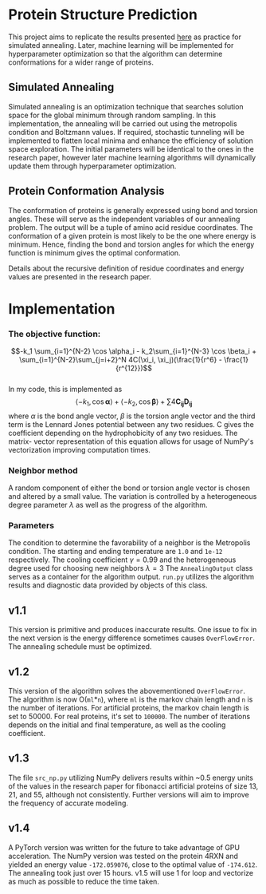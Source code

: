 # Protein Structure Prediction

This project aims to replicate the results presented [here](https://pdf.sciencedirectassets.com/272830/1-s2.0-S1476927120X00028/1-s2.0-S1476927118307242/main.pdf?X-Amz-Security-Token=IQoJb3JpZ2luX2VjEMn%2F%2F%2F%2F%2F%2F%2F%2F%2F%2FwEaCXVzLWVhc3QtMSJIMEYCIQCdkm%2FumvkofuWygOzEy5INM0KZA6KEAPzT2cFNP93qTgIhAIH7TS%2Bmq6im63PpMmP5j3ZUL5w7RMY9zL%2F8s5IopYvyKrwFCPL%2F%2F%2F%2F%2F%2F%2F%2F%2F%2FwEQBRoMMDU5MDAzNTQ2ODY1IgyiUkwc2yX2u6mUj00qkAV1PtDKhA07RE%2FDlDt%2FqA72%2Byo%2BvmBdik8S3kaMdmJjIhZvgrEYJ3FCjostOk3%2FaTHdRCTxbhy3fRiPFBj%2Bm%2BydMSdG2EqapCo2K8SxzucCRo73umhgyBe5IF0E9c%2FXMsf8g9kvEutXIO7BEUHNvq9W2q9L04PUJjySA7HxTqSi0cwjIFWgj9G4H5aBlFeWVJpEDYOjBxVUe%2FCNN7GwmlxUHj1auWhVyAgCCoudjsy2Ga9sG%2B%2BgbW8trmGKtLDKJblK7VoVdO%2BjfcTBgxv35ZJEfHEY1JaSlPj%2B0ov1WhHNJB365lfQkDDwFgnlD7ATy7Wz9dRiwOzsTMTwKfH%2FErQU4r7zwLn6028ECDc71VgTchlFTRCBfaJjD0GXOdRQ61qjbzUgAuvRr4sUJFYn%2B05saU8LUBQhPcmjlp7%2Fs384hHmTiNyu0DrJndMUSNisY1rXB%2B65KicJfsFh3dhHkuVcnyjnuATe1hpcZyY1AbZT61EhXdCeMs8%2FKDA6MP2VJqBbzzw3id%2F3IAcxqljH%2B%2BLwAEKSvN5rY9U%2B3aAVaS7PypPzBfA8QpFdTpZ8JdqF%2FC6Yvf0nJJaOIv5ZRpctiyn%2BjmT%2BgLC69dH8NXnTM%2FSXH%2BNE7DJ9D6qr3znWJJwsTKYZ65yO5XbbKWlSOhaYHS8Vz8GOGZ9%2B1A68hqwer%2FXrQsemGDd71cuq5LIm6iEhmP1R7q0JFjVPBevF8Aq9LcyL3k%2F4%2F1jHTPXoYjn6ITNY9qEInGlQFSRfNs5H0FUT67nri51MK1Y7M9nyYY4gid3wCS1Iavnk1kdnNO9aG6CFnAx47jacVgY03KYkPXgaJwFPGnuEl41TJZb4zlVLCajNfn66pVcBV%2Be9DxLohV73rDCNoJy3BjqwASojDBSOII3tFjRXINyJd87Eid524CUwFzZ8gV8hLFcO64xJ%2FHT9HA9FEiJwAkfnXEg6kJCKMpLXooBG64jKHYoQBlXojvqX6Q%2FEArpsnxf0FWbxTvRTTGaCFEMBxzh58sV0NdotdXD0hT36WHBJw22eUHbBbVfIioykoKGGsyjrzT2d6Lqq6K82LAm0tkzPHhpLe88ISCurLTEBO8I9jNBrSAdd2xCkKOlNN2qfijoP&X-Amz-Algorithm=AWS4-HMAC-SHA256&X-Amz-Date=20240915T175013Z&X-Amz-SignedHeaders=host&X-Amz-Expires=300&X-Amz-Credential=ASIAQ3PHCVTYZB6XC2YC%2F20240915%2Fus-east-1%2Fs3%2Faws4_request&X-Amz-Signature=3094cf2bc6a39dbe51ee45698563db56b802ff26d70cc8ebc1eade111f856a16&hash=5276c1e85a4365e1bcf0e19ce936cf68c09d41ad2aaa8ada6f1bb775bd623add&host=68042c943591013ac2b2430a89b270f6af2c76d8dfd086a07176afe7c76c2c61&pii=S1476927118307242&tid=spdf-aa39e806-d0dd-40dd-bac1-957439896b04&sid=45f6fa0f37a97943f61a62d6be040752d8fdgxrqa&type=client&tsoh=d3d3LnNjaWVuY2VkaXJlY3QuY29t&ua=1b175a03540556505c&rr=8c3a75374cfba933&cc=us) as practice for simulated annealing. 
Later, machine learning will be implemented for hyperparameter optimization so that the algorithm can determine conformations for a wider range of proteins. 

## Simulated Annealing 
Simulated annealing is an optimization technique that searches solution space for the global minimum through random sampling. In this implementation, the annealing will be 
carried out using the metropolis condition and Boltzmann values. If required, stochastic tunneling will be implemented to flatten local minima and enhance the efficiency of 
solution space exploration. The initial parameters will be identical to the ones in the research paper, however later machine learning algorithms will dynamically update them 
through hyperparameter optimization. 

## Protein Conformation Analysis 
The conformation of proteins is generally expressed using bond and torsion angles. These will serve as the independent variables of our annealing problem. The output will be a
tuple of amino acid residue coordinates. The conformation of a given protein is most likely to be the one where energy is minimum. Hence, finding the bond and torsion angles 
for which the energy function is minimum gives the optimal conformation. 

Details about the recursive definition of residue coordinates and energy values are presented in the research paper. 

# Implementation
### The objective function: 
$$-k_1 \sum_{i=1}^{N-2} \cos \alpha_i - k_2\sum_{i=1}^{N-3} \cos \beta_i + \sum_{i=1}^{N-2}\sum_{j=i+2}^N 4C(\xi_i, \xi_j)(\frac{1}{r^6} - \frac{1}{r^{12}})$$ <br/>
In my code, this is implemented as 
$$\langle -k_1, \cos \mathbf{\alpha} \rangle + \langle -k_2, \cos \mathbf{\beta} \rangle + \sum 4\mathbf{C_{ij}}\mathbf{D_{ij}}$$ 
where $\alpha$ is the bond angle vector, $\beta$ is the torsion angle vector and the third term is the Lennard Jones potential between any two residues. C gives the coefficient depending on the hydrophobicity of any two residues. The matrix- vector representation of this equation allows for usage of NumPy's vectorization improving computation times. 
### Neighbor method 
A random component of either the bond or torsion angle vector is chosen and altered by a small value. The variation is controlled by a heterogeneous degree parameter $\lambda$ as well as the progress of the algorithm.
### Parameters 
The condition to determine the favorability of a neighbor is the Metropolis condition. The starting and ending temperature are `1.0` and `1e-12` respectively. The cooling coefficient $\gamma = 0.99$ and the heterogeneous degree used for choosing new neighbors $\lambda = 3$
The `AnnealingOutput` class serves as a container for the algorithm output. `run.py` utilizes the algorithm results and diagnostic data provided by objects of this class.
## v1.1
This version is primitive and produces inaccurate results. One issue to fix in the next version is the energy difference sometimes causes `OverFlowError`. The annealing schedule must be optimized. 
## v1.2
This version of the algorithm solves the abovementioned `OverFlowError`. The algorithm is now O(`ml`*`n`), where `ml` is the markov chain length and `n` is the number of iterations. For artificial proteins, the markov chain length is set to 50000. For real proteins, it's set to `100000`. The number of iterations depends on the initial and final temperature, as well as the cooling coefficient. 
## v1.3 
The file `src_np.py` utilizing NumPy delivers results within ~0.5 energy units of the values in the research paper for fibonacci artificial proteins of size 13, 21, and 55, although not consistently. Further versions will aim to improve the frequency of accurate modeling.

## v1.4 
A PyTorch version was written for the future to take advantage of GPU acceleration. The NumPy version was tested on the protein 4RXN and yielded an energy value `-172.059076`, close to the optimal value of `-174.612`. The annealing took just over 15 hours. v1.5 will use 1 for loop and vectorize as much as possible to reduce the time taken.
